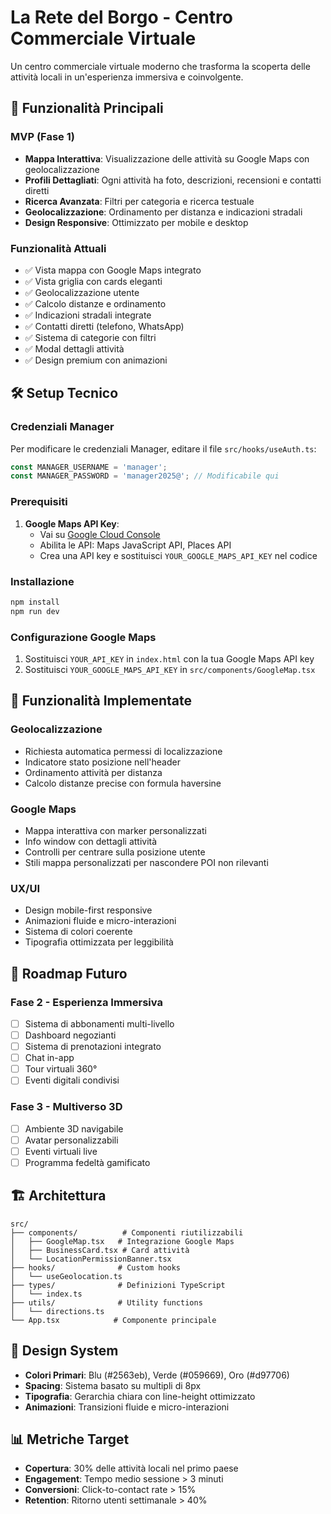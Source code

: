 # La Rete del Borgo - Centro Commerciale Virtuale

Un centro commerciale virtuale moderno che trasforma la scoperta delle attività locali in un'esperienza immersiva e coinvolgente.

## 🚀 Funzionalità Principali

### MVP (Fase 1)
- **Mappa Interattiva**: Visualizzazione delle attività su Google Maps con geolocalizzazione
- **Profili Dettagliati**: Ogni attività ha foto, descrizioni, recensioni e contatti diretti
- **Ricerca Avanzata**: Filtri per categoria e ricerca testuale
- **Geolocalizzazione**: Ordinamento per distanza e indicazioni stradali
- **Design Responsive**: Ottimizzato per mobile e desktop

### Funzionalità Attuali
- ✅ Vista mappa con Google Maps integrato
- ✅ Vista griglia con cards eleganti
- ✅ Geolocalizzazione utente
- ✅ Calcolo distanze e ordinamento
- ✅ Indicazioni stradali integrate
- ✅ Contatti diretti (telefono, WhatsApp)
- ✅ Sistema di categorie con filtri
- ✅ Modal dettagli attività
- ✅ Design premium con animazioni

## 🛠️ Setup Tecnico

### Credenziali Manager
Per modificare le credenziali Manager, editare il file `src/hooks/useAuth.ts`:
```javascript
const MANAGER_USERNAME = 'manager';
const MANAGER_PASSWORD = 'manager2025@'; // Modificabile qui
```

### Prerequisiti
1. **Google Maps API Key**: 
   - Vai su [Google Cloud Console](https://console.cloud.google.com/)
   - Abilita le API: Maps JavaScript API, Places API
   - Crea una API key e sostituisci `YOUR_GOOGLE_MAPS_API_KEY` nel codice

### Installazione
```bash
npm install
npm run dev
```

### Configurazione Google Maps
1. Sostituisci `YOUR_API_KEY` in `index.html` con la tua Google Maps API key
2. Sostituisci `YOUR_GOOGLE_MAPS_API_KEY` in `src/components/GoogleMap.tsx`

## 📱 Funzionalità Implementate

### Geolocalizzazione
- Richiesta automatica permessi di localizzazione
- Indicatore stato posizione nell'header
- Ordinamento attività per distanza
- Calcolo distanze precise con formula haversine

### Google Maps
- Mappa interattiva con marker personalizzati
- Info window con dettagli attività
- Controlli per centrare sulla posizione utente
- Stili mappa personalizzati per nascondere POI non rilevanti

### UX/UI
- Design mobile-first responsive
- Animazioni fluide e micro-interazioni
- Sistema di colori coerente
- Tipografia ottimizzata per leggibilità

## 🎯 Roadmap Futuro

### Fase 2 - Esperienza Immersiva
- [ ] Sistema di abbonamenti multi-livello
- [ ] Dashboard negozianti
- [ ] Sistema di prenotazioni integrato
- [ ] Chat in-app
- [ ] Tour virtuali 360°
- [ ] Eventi digitali condivisi

### Fase 3 - Multiverso 3D
- [ ] Ambiente 3D navigabile
- [ ] Avatar personalizzabili
- [ ] Eventi virtuali live
- [ ] Programma fedeltà gamificato

## 🏗️ Architettura

```
src/
├── components/          # Componenti riutilizzabili
│   ├── GoogleMap.tsx   # Integrazione Google Maps
│   ├── BusinessCard.tsx # Card attività
│   └── LocationPermissionBanner.tsx
├── hooks/              # Custom hooks
│   └── useGeolocation.ts
├── types/              # Definizioni TypeScript
│   └── index.ts
├── utils/              # Utility functions
│   └── directions.ts
└── App.tsx            # Componente principale
```

## 🎨 Design System

- **Colori Primari**: Blu (#2563eb), Verde (#059669), Oro (#d97706)
- **Spacing**: Sistema basato su multipli di 8px
- **Tipografia**: Gerarchia chiara con line-height ottimizzato
- **Animazioni**: Transizioni fluide e micro-interazioni

## 📊 Metriche Target

- **Copertura**: 30% delle attività locali nel primo paese
- **Engagement**: Tempo medio sessione > 3 minuti
- **Conversioni**: Click-to-contact rate > 15%
- **Retention**: Ritorno utenti settimanale > 40%